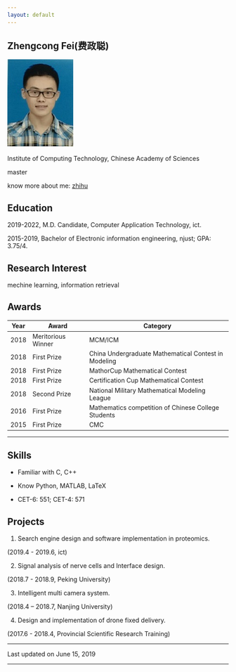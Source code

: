 ```yaml
---
layout: default
---
```


## Zhengcong Fei(费政聪)

<img class="profile-picture" src="picture.jpg">

Institute of Computing Technology, Chinese Academy of Sciences

master

know more about me: [zhihu](https://www.zhihu.com/people/mai-zi-31-63/activities)

## Education

2019-2022, M.D. Candidate, Computer Application Technology, ict.

2015-2019, Bachelor of Electronic information engineering, njust; GPA: 3.75/4.

## Research Interest

mechine learning, information retrieval

## Awards

Year | Award | Category
-----|-------|--------
2018 | Meritorious Winner  | MCM/ICM
2018 | First Prize | China Undergraduate Mathematical Contest in Modeling
2018 | First Prize | MathorCup Mathematical Contest
2018 | First Prize | Certification Cup Mathematical Contest
2018 | Second Prize  | National Military Mathematical Modeling League
2016 | First Prize | Mathematics competition of Chinese College Students
2015 | First Prize | CMC


---

## Skills

* Familiar with C, C++

* Know Python, MATLAB, LaTeX

* CET-6: 551; CET-4: 571

## Projects

1. Search engine design and software implementation in proteomics.

  (2019.4 - 2019.6, ict)
  
2. Signal analysis of nerve cells and Interface design.
  
  (2018.7 - 2018.9, Peking University)
  
3. Intelligent multi camera system.

  (2018.4 – 2018.7, Nanjing University) 
  
4. Design and implementation of drone fixed delivery. 

  (2017.6 - 2018.4, Provincial Scientific Research Training)

---


Last updated on June 15, 2019


---




